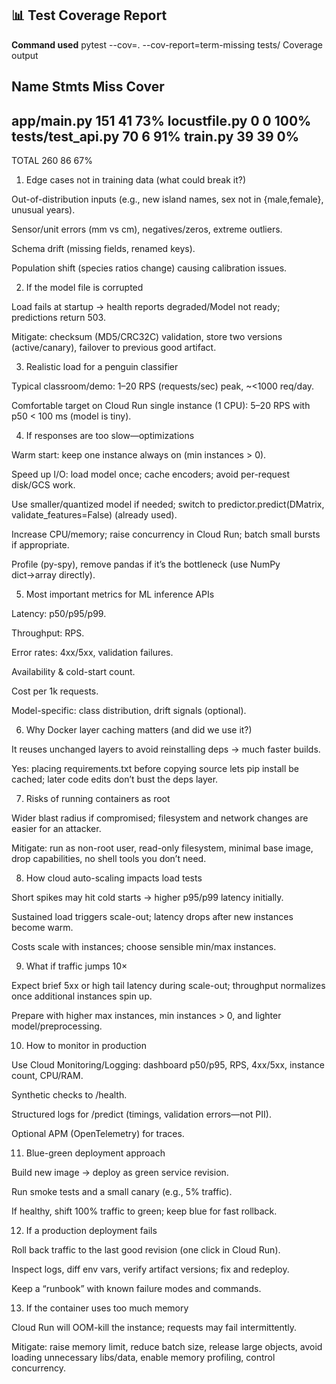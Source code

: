 ## 📊 Test Coverage Report



**Command used**
pytest --cov=. --cov-report=term-missing tests/
Coverage output


Name                Stmts   Miss  Cover
---------------------------------------
app/main.py           151     41    73%
locustfile.py           0      0   100%
tests/test_api.py      70      6    91%
train.py               39     39     0%
---------------------------------------
TOTAL                 260     86    67%


1) Edge cases not in training data (what could break it?)

Out-of-distribution inputs (e.g., new island names, sex not in {male,female}, unusual years).

Sensor/unit errors (mm vs cm), negatives/zeros, extreme outliers.

Schema drift (missing fields, renamed keys).

Population shift (species ratios change) causing calibration issues.

2) If the model file is corrupted

Load fails at startup → health reports degraded/Model not ready; predictions return 503.

Mitigate: checksum (MD5/CRC32C) validation, store two versions (active/canary), failover to previous good artifact.

3) Realistic load for a penguin classifier

Typical classroom/demo: 1–20 RPS (requests/sec) peak, ~<1000 req/day.

Comfortable target on Cloud Run single instance (1 CPU): 5–20 RPS with p50 < 100 ms (model is tiny).

4) If responses are too slow—optimizations

Warm start: keep one instance always on (min instances > 0).

Speed up I/O: load model once; cache encoders; avoid per-request disk/GCS work.

Use smaller/quantized model if needed; switch to predictor.predict(DMatrix, validate_features=False) (already used).

Increase CPU/memory; raise concurrency in Cloud Run; batch small bursts if appropriate.

Profile (py-spy), remove pandas if it’s the bottleneck (use NumPy dict→array directly).

5) Most important metrics for ML inference APIs

Latency: p50/p95/p99.

Throughput: RPS.

Error rates: 4xx/5xx, validation failures.

Availability & cold-start count.

Cost per 1k requests.

Model-specific: class distribution, drift signals (optional).

6) Why Docker layer caching matters (and did we use it?)

It reuses unchanged layers to avoid reinstalling deps → much faster builds.

Yes: placing requirements.txt before copying source lets pip install be cached; later code edits don’t bust the deps layer.

7) Risks of running containers as root

Wider blast radius if compromised; filesystem and network changes are easier for an attacker.

Mitigate: run as non-root user, read-only filesystem, minimal base image, drop capabilities, no shell tools you don’t need.

8) How cloud auto-scaling impacts load tests

Short spikes may hit cold starts → higher p95/p99 latency initially.

Sustained load triggers scale-out; latency drops after new instances become warm.

Costs scale with instances; choose sensible min/max instances.

9) What if traffic jumps 10×

Expect brief 5xx or high tail latency during scale-out; throughput normalizes once additional instances spin up.

Prepare with higher max instances, min instances > 0, and lighter model/preprocessing.

10) How to monitor in production

Use Cloud Monitoring/Logging: dashboard p50/p95, RPS, 4xx/5xx, instance count, CPU/RAM.

Synthetic checks to /health.

Structured logs for /predict (timings, validation errors—not PII).

Optional APM (OpenTelemetry) for traces.

11) Blue-green deployment approach

Build new image → deploy as green service revision.

Run smoke tests and a small canary (e.g., 5% traffic).

If healthy, shift 100% traffic to green; keep blue for fast rollback.

12) If a production deployment fails

Roll back traffic to the last good revision (one click in Cloud Run).

Inspect logs, diff env vars, verify artifact versions; fix and redeploy.

Keep a “runbook” with known failure modes and commands.

13) If the container uses too much memory

Cloud Run will OOM-kill the instance; requests may fail intermittently.

Mitigate: raise memory limit, reduce batch size, release large objects, avoid loading unnecessary libs/data, enable memory profiling, control concurrency.


